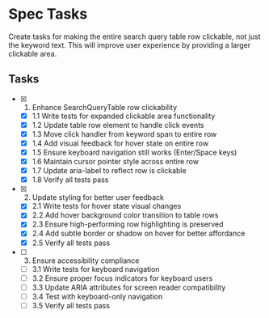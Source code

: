 # Spec Tasks

Create tasks for making the entire search query table row clickable, not just the keyword text. This will improve user experience by providing a larger clickable area.

## Tasks

- [x] 1. Enhance SearchQueryTable row clickability
  - [x] 1.1 Write tests for expanded clickable area functionality
  - [x] 1.2 Update table row element to handle click events
  - [x] 1.3 Move click handler from keyword span to entire row
  - [x] 1.4 Add visual feedback for hover state on entire row
  - [x] 1.5 Ensure keyboard navigation still works (Enter/Space keys)
  - [x] 1.6 Maintain cursor pointer style across entire row
  - [x] 1.7 Update aria-label to reflect row is clickable
  - [x] 1.8 Verify all tests pass

- [x] 2. Update styling for better user feedback
  - [x] 2.1 Write tests for hover state visual changes
  - [x] 2.2 Add hover background color transition to table rows
  - [x] 2.3 Ensure high-performing row highlighting is preserved
  - [x] 2.4 Add subtle border or shadow on hover for better affordance
  - [x] 2.5 Verify all tests pass

- [ ] 3. Ensure accessibility compliance
  - [ ] 3.1 Write tests for keyboard navigation
  - [ ] 3.2 Ensure proper focus indicators for keyboard users
  - [ ] 3.3 Update ARIA attributes for screen reader compatibility
  - [ ] 3.4 Test with keyboard-only navigation
  - [ ] 3.5 Verify all tests pass